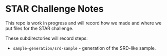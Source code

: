 STAR Challenge Notes
=====================

This repo is work in progress and will record how we made and where we put files for the STAR challenge.

These subdirectories will record steps:

- `sample-generation/srd-sample` - generation of the SRD-like sample.
